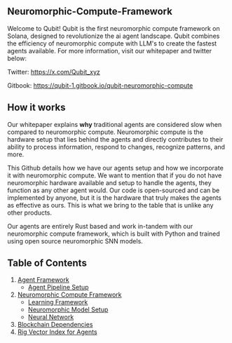 ## Neuromorphic-Compute-Framework

Welcome to Qubit! Qubit is the first neuromorphic compute framework on Solana, designed to revolutionize the ai agent landscape. Qubit combines the efficiency of neuromorphic compute with LLM's to create the fastest agents available. For more information, visit our whitepaper and twitter below: 

Twitter: https://x.com/Qubit_xyz

Gitbook: https://qubit-1.gitbook.io/qubit-neuromorphic-compute

## How it works 

Our whitepaper explains **why** traditional agents are considered slow when compared to neuromorphic compute. Neuromorphic compute is the hardware setup that lies behind the agents and directly contributes to their ability to process information, respond to changes, recognize patterns, and more. 

This Github details how we have our agents setup and how we incorporate it with neuromorphic compute. We want to mention that if you do not have neuromorphic hardware available and setup to handle the agents, they function as any other agent would. Our code is open-sourced and can be implemented by anyone, but it is the hardware that truly makes the agents as effective as ours. This is what we bring to the table that is unlike any other products. 

Our agents are entirely Rust based and work in-tandem with our neuromorphic compute framework, which is built with Python and trained using open source neuromorphic SNN models. 

## Table of Contents 

1. [Agent Framework](https://github.com/Qubit-xyz/Neuromorphic-Compute-Framework/tree/main/Agent)
    - [Agent Pipeline Setup](https://github.com/Qubit-xyz/Neuromorphic-Compute-Framework/tree/main/Agent/AgentPipeline)
2. [Neuromorphic Compute Framework](https://github.com/Qubit-xyz/Neuromorphic-Compute-Framework/tree/main/srcqubit)
    - [Learning Framework](https://github.com/Qubit-xyz/Neuromorphic-Compute-Framework/tree/main/srcqubit/LearningFramework)
    - [Neuromorphic Model Setup](https://github.com/Qubit-xyz/Neuromorphic-Compute-Framework/tree/main/srcqubit/ModelSetup)
    - [Neural Network](https://github.com/Qubit-xyz/Neuromorphic-Compute-Framework/tree/main/QbtSynapseNeuralNetwork)
4. [Blockchain Dependencies](https://github.com/Qubit-xyz/Neuromorphic-Compute-Framework/tree/main/Include%20)
5. [Rig Vector Index for Agents](https://github.com/Qubit-xyz/Neuromorphic-Compute-Framework/tree/main/rig_prerequisites/lib)

